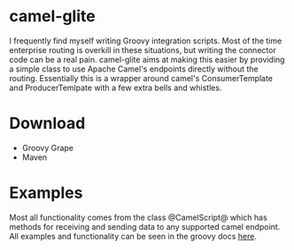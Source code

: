 camel-glite
============

I frequently find myself writing Groovy integration scripts.  Most of the
time enterprise routing is overkill in these situations, but writing
the connector code can be a real pain.  camel-glite aims at
making this easier by providing a simple class to use Apache Camel's
endpoints directly without the routing.  Essentially this is a wrapper
around camel's ConsumerTemplate and ProducerTemlpate with a few extra 
bells and whistles.

Download
========
* Groovy Grape
* Maven

Examples
========

Most all functionality comes from the class @CamelScript@ which has
methods for receiving and sending data to any supported camel endpoint.
All examples and functionality can be seen in the groovy docs [here](http://tbarker9.github.io/camel-glite/groovydoc/).

